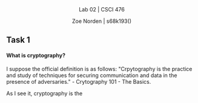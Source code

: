 
<div align="center">Lab 02 | CSCI 476
  
Zoe Norden | s68k193() 
</div>


## Task 1

#### What is cryptography?

I suppose the official definition is as follows: 
"Crpytography is the practice and study of techniques for securing communication and data in the presence of adversaries." - Crytography 101 - The Basics. 

As I see it, cryptography is the 
